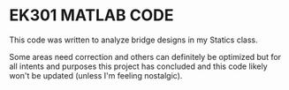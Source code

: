 # EK301 MATLAB CODE

This code was written to analyze bridge designs in my Statics class. 

Some areas need correction and others can definitely be optimized but for all intents and purposes this project has concluded and this code likely won't be updated (unless I'm feeling nostalgic).
